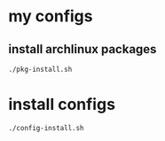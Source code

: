 # my configs


## install archlinux packages

```
./pkg-install.sh
```


# install configs

```
./config-install.sh
```
